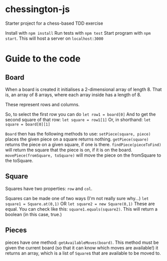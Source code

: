 # chessington-js
Starter project for a chess-based TDD exercise

Install with `npm install`
Run tests with `npm test`
Start program with `npm start`. This will host a server on `localhost:3000`


Guide to the code
==================

## Board

When a board is created it initialises a 2-dimensional array of length 8.
That is, an array of 8 arrays, where each array inside has a length of 8.

These represent rows and columns.

So, to select the first row you can do 
`let row1 = board[0]`
And to get the second square of that row:
`let square = row1[1]`
Or, in shorthand:
`let square = board[0][1]`

`Board` then has the following methods to use:
`setPiece(square, piece)` places the given piece on a square returns nothing.
`getPiece(square)` returns the piece on a given square, if one is there.
`findPiece(pieceToFind)` will return the square that the piece is on, if it is on the board.
`movePiece(fromSquare, toSquare)` will move the piece on the fromSquare to the toSquare.

## Square

Squares have two properties: `row` and `col`.

Squares can be made one of two ways (I'm not really sure why...)
`let square1 = Square.at(0,1)`
OR
`let square2 = new Square(0,1)`
These are equal. You can check like this:
`square1.equals(square2)`. This will return a boolean (in this case, true.)

## Pieces

pieces have one method: `getAvailableMoves(board)`.
This method must be given the current board (so that it can know which moves are available!)
it returns an array, which is a list of `Square`s that are available to be moved to.
